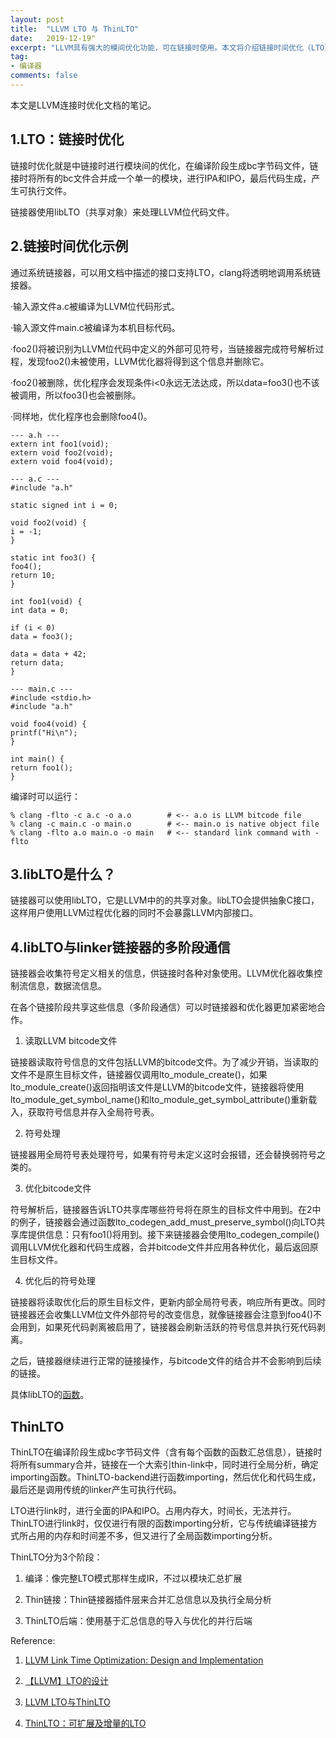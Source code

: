```yaml
---
layout: post
title:  "LLVM LTO 与 ThinLTO"
date:   2019-12-19"
excerpt: "LLVM具有强大的模间优化功能，可在链接时使用。本文将介绍链接时间优化（LTO）与可扩展及增量的LTO：thinLTO。"
tag:
- 编译器
comments: false
---
```


本文是LLVM连接时优化文档的笔记。

## 1.LTO：链接时优化

链接时优化就是中链接时进行模块间的优化，在编译阶段生成bc字节码文件，链接时将所有的bc文件合并成一个单一的模块，进行IPA和IPO，最后代码生成，产生可执行文件。

链接器使用libLTO（共享对象）来处理LLVM位代码文件。

## 2.链接时间优化示例

通过系统链接器，可以用文档中描述的接口支持LTO，clang将透明地调用系统链接器。

·输入源文件a.c被编译为LLVM位代码形式。

·输入源文件main.c被编译为本机目标代码。

·foo2()将被识别为LLVM位代码中定义的外部可见符号，当链接器完成符号解析过程，发现foo2()未被使用，LLVM优化器将得到这个信息并删除它。

·foo2()被删除，优化程序会发现条件i<0永远无法达成，所以data=foo3()也不该被调用，所以foo3()也会被删除。

·同样地，优化程序也会删除foo4()。

    --- a.h ---
    extern int foo1(void);
    extern void foo2(void);
    extern void foo4(void);

    --- a.c ---
    #include "a.h"

    static signed int i = 0;

    void foo2(void) {
    i = -1;
    }

    static int foo3() {
    foo4();
    return 10;
    }

    int foo1(void) {
    int data = 0;

    if (i < 0)
    data = foo3();

    data = data + 42;
    return data;
    }

    --- main.c ---
    #include <stdio.h>
    #include "a.h"

    void foo4(void) {
    printf("Hi\n");
    }

    int main() {
    return foo1();
    }

编译时可以运行：

    % clang -flto -c a.c -o a.o        # <-- a.o is LLVM bitcode file
    % clang -c main.c -o main.o        # <-- main.o is native object file
    % clang -flto a.o main.o -o main   # <-- standard link command with -flto

## 3.libLTO是什么？

链接器可以使用libLTO，它是LLVM中的的共享对象。libLTO会提供抽象C接口，这样用户使用LLVM过程优化器的同时不会暴露LLVM内部接口。

## 4.libLTO与linker链接器的多阶段通信

链接器会收集符号定义相关的信息，供链接时各种对象使用。LLVM优化器收集控制流信息，数据流信息。

在各个链接阶段共享这些信息（多阶段通信）可以时链接器和优化器更加紧密地合作。

1. 读取LLVM bitcode文件

链接器读取符号信息的文件包括LLVM的bitcode文件。为了减少开销，当读取的文件不是原生目标文件，链接器仅调用lto_module_create()，如果lto_module_create()返回指明该文件是LLVM的bitcode文件，链接器将使用lto_module_get_symbol_name()和lto_module_get_symbol_attribute()重新载入，获取符号信息并存入全局符号表。

2. 符号处理

链接器用全局符号表处理符号，如果有符号未定义这时会报错，还会替换弱符号之类的。

3. 优化bitcode文件

符号解析后，链接器告诉LTO共享库哪些符号将在原生的目标文件中用到。在2中的例子，链接器会通过函数lto_codegen_add_must_preserve_symbol()向LTO共享库提供信息：只有foo1()将用到。接下来链接器会使用lto_codegen_compile()调用LLVM优化器和代码生成器，合并bitcode文件并应用各种优化，最后返回原生目标文件。

4. 优化后的符号处理

链接器将读取优化后的原生目标文件，更新内部全局符号表，响应所有更改。同时链接器还会收集LLVM位文件外部符号的改变信息，就像链接器会注意到foo4()不会用到，如果死代码剥离被启用了，链接器会刷新活跃的符号信息并执行死代码剥离。

之后，链接器继续进行正常的链接操作，与bitcode文件的结合并不会影响到后续的链接。

具体libLTO的[函数](http://llvm.org/docs/LinkTimeOptimization.html#liblto)。

## ThinLTO

ThinLTO在编译阶段生成bc字节码文件（含有每个函数的函数汇总信息），链接时将所有summary合并，链接在一个大索引thin-link中，同时进行全局分析，确定importing函数。ThinLTO-backend进行函数importing，然后优化和代码生成，最后还是调用传统的linker产生可执行代码。

LTO进行link时，进行全面的IPA和IPO。占用内存大，时间长，无法并行。ThinLTO进行link时，仅仅进行有限的函数importing分析，它与传统编译链接方式所占用的内存和时间差不多，但又进行了全局函数importing分析。

ThinLTO分为3个阶段：

1. 编译：像完整LTO模式那样生成IR，不过以模块汇总扩展

2. Thin链接：Thin链接器插件层来合并汇总信息以及执行全局分析

3. ThinLTO后端：使用基于汇总信息的导入与优化的并行后端

Reference:

1. [LLVM Link Time Optimization: Design and Implementation](http://llvm.org/docs/LinkTimeOptimization.html)

2. [【LLVM】LTO的设计](https://www.jianshu.com/p/5bf12a21b750)

3. [LLVM LTO与ThinLTO](https://blog.csdn.net/csmips/article/details/78285485)

4. [ThinLTO：可扩展及增量的LTO](https://blog.csdn.net/wuhui_gdnt/article/details/95601475)
